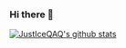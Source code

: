 ### Hi there 👋

[![JustIceQAQ's github stats](https://github-readme-stats.vercel.app/api?username=JustIceQAQ&theme=dracula)](https://github.com/anuraghazra/github-readme-stats)

<!--
**JustIceQAQ/JustIceQAQ** is a ✨ _special_ ✨ repository because its `README.md` (this file) appears on your GitHub profile.

Here are some ideas to get you started:

- 🔭 I’m currently working on ...
- 🌱 I’m currently learning ...
- 👯 I’m looking to collaborate on ...
- 🤔 I’m looking for help with ...
- 💬 Ask me about ...
- 📫 How to reach me: ...
- 😄 Pronouns: ...
- ⚡ Fun fact: ...
-->
